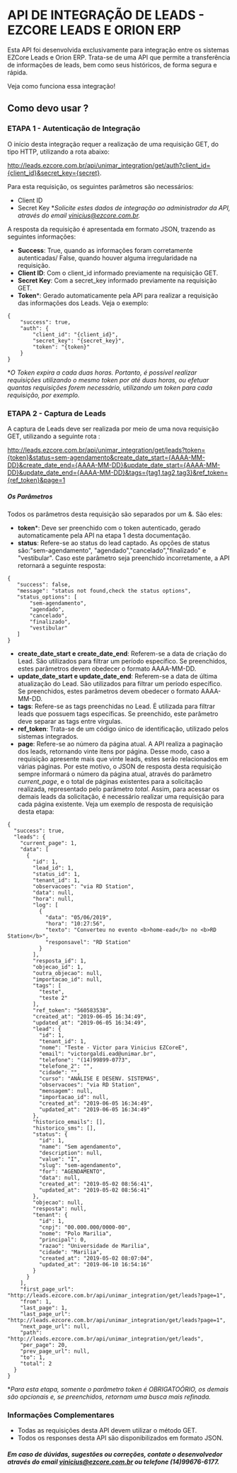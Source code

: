 # API DE INTEGRAÇÃO DE LEADS - EZCORE LEADS E ORION ERP

Esta API foi desenvolvida exclusivamente para integração entre os sistemas EZCore Leads e Orion ERP. Trata-se de uma API que permite a transferência de informações de leads, bem como seus históricos, de forma segura e rápida.

Veja como funciona essa integração!

## Como devo usar ?
###  ETAPA 1 - Autenticação de Integração
O início desta integração requer a realização de uma requisição GET, do tipo HTTP, utilizando a rota abaixo:

http://leads.ezcore.com.br/api/unimar_integration/get/auth?client_id={client_id}&secret_key={secret}.

Para esta requisição, os seguintes parâmetros são necessários:
- Client ID
- Secret Key
**Solicite estes dados de integração ao administrador da API, através do email vinicius@ezcore.com.br.*

A resposta da requisição é apresentada em formato JSON, trazendo as seguintes informações:
- **Success**: True, quando as informações foram corretamente autenticadas/ False, quando houver alguma irregularidade na requisição.
- **Client ID**: Com  o client_id informado previamente na requisição GET.
- **Secret Key**: Com a secret_key informado previamente na requisição GET. 
- **Token***: Gerado automaticamente pela API para realizar a requisição das informações dos Leads. 
Veja o exemplo:

```
{
    "success": true,
    "auth": {
        "client_id": "{client_id}",
        "secret_key": "{secret_key}",
        "token": "{token}"
    }
}
```  
**O Token expira a cada duas horas. Portanto, é possível realizar requisições utilizando o mesmo token por até duas horas, ou efetuar quantas requisições forem necessário, utilizando um token para cada requisição, por exemplo.*


### ETAPA 2 - Captura de Leads

 A captura de Leads deve ser realizada por meio de uma nova requisição GET, utilizando a seguinte rota : 
 
 http://leads.ezcore.com.br/api/unimar_integration/get/leads?token={token}&status=sem-agendamento&create_date_start={AAAA-MM-DD}&create_date_end={AAAA-MM-DD}&update_date_start={AAAA-MM-DD}&update_date_end={AAAA-MM-DD}&tags={tag1,tag2,tag3}&ref_token={ref_token}&page=1
 
##### Os Parâmetros
 Todos os parâmetros desta requisição são separados por um &. São eles: 
- **token***: Deve ser preenchido com o token autenticado, gerado automaticamente pela API na etapa 1 desta documentação.
- **status**: Refere-se ao status do lead captado. As opções de status são:"sem-agendamento", "agendado","cancelado","finalizado" e "vestibular". Caso este parâmetro seja preenchido incorretamente, a API retornará a seguinte resposta:
 ```
 {
    "success": false,
    "message": "status not found,check the status options",
    "status_options": [
        "sem-agendamento",
        "agendado",
        "cancelado",
        "finalizado",
        "vestibular"
    ]
}
```  
- **create_date_start e create_date_end**: Referem-se a data de criação do Lead. São utilizados para filtrar um período específico. Se preenchidos, estes parâmetros devem obedecer o formato AAAA-MM-DD.
- **update_date_start e update_date_end**: Referem-se a data de última atualização do Lead. São utilizados para filtrar um período específico. Se preenchidos, estes parâmetros devem obedecer o formato AAAA-MM-DD.
- **tags**: Refere-se as tags preenchidas no Lead. Ė utilizada para filtrar leads que possuem tags específicas. Se preenchido, este parâmetro deve separar as tags entre vírgulas. 
- **ref_token**: Trata-se de um código único de identificação, utilizado pelos sistemas integrados.
- **page**: Refere-se ao número da página atual. A  API realiza a paginação dos leads, retornando vinte itens por página. Desse modo, caso a requisição apresente mais que vinte leads, estes serão relacionados em várias páginas. 
Por este motivo, o JSON de resposta desta requisição sempre informará o número da página atual, através do parâmetro *current_page*, e o total de páginas existentes para a solicitação realizada, representado pelo parâmetro *total*.
Assim, para acessar os demais leads da solicitação, é necessário realizar uma requisição para cada página existente.
Veja um exemplo de resposta de requisição desta etapa:

```
{
  "success": true,
  "leads": {
    "current_page": 1,
    "data": [
      {
        "id": 1,
        "lead_id": 1,
        "status_id": 1,
        "tenant_id": 1,
        "observacoes": "via RD Station",
        "data": null,
        "hora": null,
        "log": [
          {
            "data": "05/06/2019",
            "hora": "10:27:56",
            "texto": "Converteu no evento <b>home-ead</b> no <b>RD Station</b>",
            "responsavel": "RD Station"
          }
        ],
        "resposta_id": 1,
        "objecao_id": 1,
        "outra_objecao": null,
        "importacao_id": null,
        "tags": [
          "teste",
          "teste 2"
        ],
        "ref_token": "560583538",
        "created_at": "2019-06-05 16:34:49",
        "updated_at": "2019-06-05 16:34:49",
        "lead": {
          "id": 1,
          "tenant_id": 1,
          "nome": "Teste - Victor para Vinicius EZCoreE",
          "email": "victorgaldi.ead@unimar.br",
          "telefone": "(14)99899-0773",
          "telefone_2": "",
          "cidade": "",
          "curso": "ANÁLISE E DESENV. SISTEMAS",
          "observacoes": "via RD Station",
          "mensagem": null,
          "importacao_id": null,
          "created_at": "2019-06-05 16:34:49",
          "updated_at": "2019-06-05 16:34:49"
        },
        "historico_emails": [],
        "historico_sms": [],
        "status": {
          "id": 1,
          "name": "Sem agendamento",
          "description": null,
          "value": "I",
          "slug": "sem-agendamento",
          "for": "AGENDAMENTO",
          "data": null,
          "created_at": "2019-05-02 08:56:41",
          "updated_at": "2019-05-02 08:56:41"
        },
        "objecao": null,
        "resposta": null,
        "tenant": {
          "id": 1,
          "cnpj": "00.000.000/0000-00",
          "nome": "Polo Marilia",
          "principal": 0,
          "razao": "Universidade de Marilia",
          "cidade": "Marilia",
          "created_at": "2019-05-02 08:07:04",
          "updated_at": "2019-06-10 16:54:16"
        }
      }
    ],
    "first_page_url": "http://leads.ezcore.com.br/api/unimar_integration/get/leads?page=1",
    "from": 1,
    "last_page": 1,
    "last_page_url": "http://leads.ezcore.com.br/api/unimar_integration/get/leads?page=1",
    "next_page_url": null,
    "path": "http://leads.ezcore.com.br/api/unimar_integration/get/leads",
    "per_page": 20,
    "prev_page_url": null,
    "to": 1,
    "total": 2
  }
}
```
**Para esta etapa, somente o parâmetro token é OBRIGATOÓRIO, os demais são opcionais e, se preenchidos, retornam uma busca mais refinada.*


### Informações Complementares

- Todas as requisições desta API devem utilizar o método GET.
- Todos os responses desta API são disponibilizados em formato JSON.

#####  Em caso de dúvidas, sugestões ou correções, contate o desenvolvedor através do email vinicius@ezcore.com.br ou telefone (14)99676-6177.
